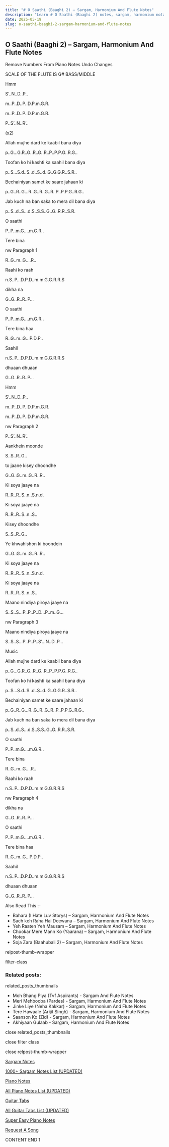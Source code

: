 ```yaml
---
title: "# O Saathi (Baaghi 2) – Sargam, Harmonium And Flute Notes"
description: "Learn # O Saathi (Baaghi 2) notes, sargam, harmonium notations and flute notes. Easy step-by-step tutorial for beginners."
date: 2025-05-19
slug: o-saathi-baaghi-2-sargam-harmonium-and-flute-notes
---
```


## O Saathi (Baaghi 2) – Sargam, Harmonium And Flute Notes

Remove Numbers From Piano Notes
Undo Changes

SCALE OF THE FLUTE IS G# BASS/MIDDLE

Hmm

S’..N..D..P..

m..P..D..P..D.P.m.G.R.

m..P..D..P..D.P.m.G.R.

P..S’..N..R’..

(x2)

Allah mujhe dard ke kaabil bana diya

p..G…G.R..G..R..G..R..P..P.P.G..R.G..

Toofan ko hi kashti ka saahil bana diya

p..S…S.d..S..d..S..d..G..G.G.R..S.R..

Bechainiyan samet ke saare jahaan ki

p..G..R..G…R..G..R..G..R..P..P.P.G..R.G..

Jab kuch na ban saka to mera dil bana diya

p..S..d..S…d.S..S.S..G..G..R.R..S.R.

O saathi

P..P..m.G….m.G.R..

Tere bina

nw Paragraph 1

R..G..m..G….R..

Raahi ko raah

n.S..P…D.P.D..m.m.G.G.R.R.S

dikha na

G..G..R..R..P…

O saathi

P..P..m.G….m.G.R..

Tere bina haa

R..G..m..G…P.D.P..

Saahil

n.S..P…D.P.D..m.m.G.G.R.R.S

dhuaan dhuaan

G..G..R..R..P…

Hmm

S’..N..D..P..

m..P..D..P..D.P.m.G.R.

m..P..D..P..D.P.m.G.R.

nw Paragraph 2

P..S’..N..R’..

Aankhein moonde

S..S..R..G..

to jaane kisey dhoondhe

G..G..G..m..G..R..R..

Ki soya jaaye na

R..R..R..S..n..S.n.d.

Ki soya jaaye na

R..R..R..S..n..S..

Kisey dhoondhe

S..S..R..G..

Ye khwahishon ki boondein

G..G..G..m..G..R..R..

Ki soya jaaye na

R..R..R..S..n..S.n.d.

Ki soya jaaye na

R..R..R..S..n..S..

Maano nindiya piroya jaaye na

S..S..S…P..P..P..D…P..m..G…

nw Paragraph 3

Maano nindiya piroya jaaye na

S..S..S…P..P..P..S’…N..D..P…

Music

Allah mujhe dard ke kaabil bana diya

p..G…G.R..G..R..G..R..P..P.P.G..R.G..

Toofan ko hi kashti ka saahil bana diya

p..S…S.d..S..d..S..d..G..G.G.R..S.R..

Bechainiyan samet ke saare jahaan ki

p..G..R..G…R..G..R..G..R..P..P.P.G..R.G..

Jab kuch na ban saka to mera dil bana diya

p..S..d..S…d.S..S.S..G..G..R.R..S.R.

O saathi

P..P..m.G….m.G.R..

Tere bina

R..G..m..G….R..

Raahi ko raah

n.S..P…D.P.D..m.m.G.G.R.R.S

nw Paragraph 4

dikha na

G..G..R..R..P…

O saathi

P..P..m.G….m.G.R..

Tere bina haa

R..G..m..G…P.D.P..

Saahil

n.S..P…D.P.D..m.m.G.G.R.R.S

dhuaan dhuaan

G..G..R..R..P…

Also Read This :-

* Bahara (I Hate Luv Storys) – Sargam, Harmonium And Flute Notes
* Sach keh Raha Hai Deewana – Sargam, Harmonium And Flute Notes
* Yeh Raaten Yeh Mausam – Sargam, Harmonium And Flute Notes
* Chookar Mere Mann Ko (Yaarana) – Sargam, Harmonium And Flute Notes
* Soja Zara (Baahubali 2) – Sargam, Harmonium And Flute Notes

relpost-thumb-wrapper

filter-class

### Related posts:

related_posts_thumbnails

* Moh Bhang Piya (Tvf Aspirants) - Sargam And Flute Notes
* Meri Mehbooba (Pardes) - Sargam, Harmonium And Flute Notes
* Jinke Liye (Neha Kakkar) - Sargam, Harmonium And Flute Notes
* Tere Hawaale (Arijit Singh) - Sargam, Harmonium And Flute Notes
* Saanson Ko (Zid) - Sargam, Harmonium And Flute Notes
* Akhiyaan Gulaab - Sargam, Harmonium And Flute Notes

close related_posts_thumbnails

close filter class

close relpost-thumb-wrapper

[Sargam Notes](/sargam-notes.html)

[1000+ Sargam Notes List (UPDATED)](/all-songs-list-sargam-notes.html)

[Piano Notes](/piano-notes.html)

[All Piano Notes List (UPDATED)](/all-songs-list-piano-notes.html)

[Guitar Tabs](/guitar-tabs.html)

[All Guitar Tabs List (UPDATED)](/all-songs-list-guitar-tabs.html)

[Super Easy Piano Notes](https://studywall.in/)

[Request A Song](/request-a-song.html)

CONTENT END 1

